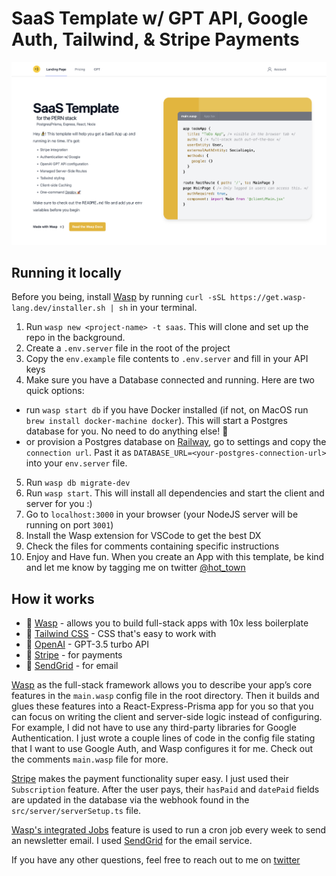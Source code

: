# SaaS Template w/ GPT API, Google Auth, Tailwind, & Stripe Payments

<img src='src/client/static/gptsaastemplate.png' width='700px'/>

## Running it locally
Before you being, install [Wasp](https://wasp-lang.dev) by running `curl -sSL https://get.wasp-lang.dev/installer.sh | sh` in your terminal.

1. Run `wasp new <project-name> -t saas`. This will clone and set up the repo in the background.
2. Create a `.env.server` file in the root of the project
3. Copy the `env.example` file contents to `.env.server` and fill in your API keys
4. Make sure you have a Database connected and running. Here are two quick options:  
  - run `wasp start db` if you have Docker installed (if not, on MacOS run `brew install docker-machine docker`). This will start a Postgres database for you. No need to do anything else! 🤯 
  - or provision a Postgres database on [Railway](https://railway.app), go to settings and copy the `connection url`. Past it as `DATABASE_URL=<your-postgres-connection-url>` into your `env.server` file.  
5. Run `wasp db migrate-dev`
6. Run `wasp start`. This will install all dependencies and start the client and server for you :)
7. Go to `localhost:3000` in your browser (your NodeJS server will be running on port `3001`)
8. Install the Wasp extension for VSCode to get the best DX
9. Check the files for comments containing specific instructions
10. Enjoy and Have fun. When you create an App with this template, be kind and let me know by tagging me on twitter [@hot_town](https://twitter.com/hot_town)

## How it works

- 🐝 [Wasp](https://wasp-lang.dev) - allows you to build full-stack apps with 10x less boilerplate
- 🎨 [Tailwind CSS](https://tailwindcss.com/) - CSS that's easy to work with
- 🤖 [OpenAI](https://openai.com/) - GPT-3.5 turbo API
- 💸 [Stripe](https://stripe.com/) - for payments
- 📧 [SendGrid](https://sendgrid.com/) - for email

[Wasp](https://wasp-lang.dev) as the full-stack framework allows you to describe your app’s core features in the `main.wasp` config file in the root directory. Then it builds and glues these features into a React-Express-Prisma app for you so that you can focus on writing the client and server-side logic instead of configuring. For example, I did not have to use any third-party libraries for Google Authentication. I just wrote a couple lines of code in the config file stating that I want to use Google Auth, and Wasp configures it for me. Check out the comments `main.wasp` file for more.

[Stripe](https://stripe.com/) makes the payment functionality super easy. I just used their `Subscription` feature. After the user pays, their `hasPaid` and `datePaid` fields are updated in the database via the webhook found in the `src/server/serverSetup.ts` file. 

[Wasp's integrated Jobs](https://wasp-lang.dev/docs/language/features#jobs) feature is used to run a cron job every week to send an newsletter email. I used [SendGrid](https://sendgrid.com/) for the email service.

If you have any other questions, feel free to reach out to me on [twitter](https://twitter.com/hot_town)
